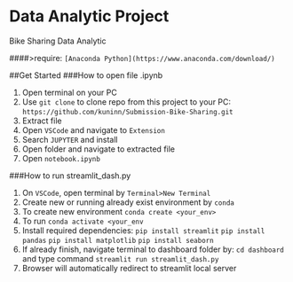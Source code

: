 # Data Analytic Project
Bike Sharing Data Analytic

####>require: `[Anaconda Python](https://www.anaconda.com/download/)`

##Get Started
###How to open file .ipynb
1. Open terminal on your PC
2. Use `git clone` to clone repo from this project to your PC:
   `https://github.com/kuninn/Submission-Bike-Sharing.git`
3. Extract file
4. Open `VSCode` and navigate to `Extension`
5. Search `JUPYTER` and install
6. Open folder and navigate to extracted file
7. Open `notebook.ipynb`

###How to run streamlit_dash.py
1. On `VSCode`, open terminal by `Terminal>New Terminal`
2. Create new or running already exist environment by `conda`
3. To create new environment `conda create <your_env>`
4. To run `conda activate <your_env`
5. Install required dependencies:
   `pip install streamlit`
   `pip install pandas`
   `pip install matplotlib`
   `pip install seaborn`
6. If already finish, navigate terminal to dashboard folder by:
   `cd dashboard` and type command `streamlit run streamlit_dash.py`
7. Browser will automatically redirect to streamlit local server
